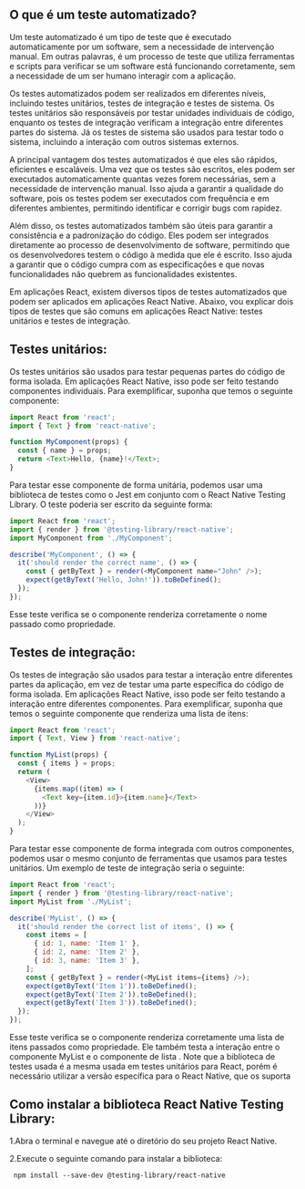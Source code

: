   ## O que é um teste automatizado?
  
  Um teste automatizado é um tipo de teste que é executado automaticamente por um software, sem a necessidade de intervenção manual. Em outras palavras, é um processo de teste que utiliza ferramentas e scripts para verificar se um software está funcionando corretamente, sem a necessidade de um ser humano interagir com a aplicação.

  Os testes automatizados podem ser realizados em diferentes níveis, incluindo testes unitários, testes de integração e testes de sistema. Os testes unitários são responsáveis por testar unidades individuais de código, enquanto os testes de integração verificam a integração entre diferentes partes do sistema. Já os testes de sistema são usados para testar todo o sistema, incluindo a interação com outros sistemas externos.

  A principal vantagem dos testes automatizados é que eles são rápidos, eficientes e escaláveis. Uma vez que os testes são escritos, eles podem ser executados automaticamente quantas vezes forem necessárias, sem a necessidade de intervenção manual. Isso ajuda a garantir a qualidade do software, pois os testes podem ser executados com frequência e em diferentes ambientes, permitindo identificar e corrigir bugs com rapidez.

  Além disso, os testes automatizados também são úteis para garantir a consistência e a padronização do código. Eles podem ser integrados diretamente ao processo de desenvolvimento de software, permitindo que os desenvolvedores testem o código à medida que ele é escrito. Isso ajuda a garantir que o código cumpra com as especificações e que novas funcionalidades não quebrem as funcionalidades existentes.
  
  Em aplicações React, existem diversos tipos de testes automatizados que podem ser aplicados em aplicações React Native. Abaixo, vou explicar dois tipos de testes que são comuns em aplicações React Native: testes unitários e testes de integração.

  ## Testes unitários:

  Os testes unitários são usados para testar pequenas partes do código de forma isolada. Em aplicações React Native, isso pode ser feito testando componentes individuais. Para exemplificar, suponha que temos o seguinte componente:

```js
import React from 'react';
import { Text } from 'react-native';

function MyComponent(props) {
  const { name } = props;
  return <Text>Hello, {name}!</Text>;
}
```
  Para testar esse componente de forma unitária, podemos usar uma biblioteca de testes como o Jest em conjunto com o React Native Testing Library. O teste poderia ser escrito da seguinte forma:
  
```js
import React from 'react';
import { render } from '@testing-library/react-native';
import MyComponent from './MyComponent';

describe('MyComponent', () => {
  it('should render the correct name', () => {
    const { getByText } = render(<MyComponent name="John" />);
    expect(getByText('Hello, John!')).toBeDefined();
  });
});
```

  Esse teste verifica se o componente renderiza corretamente o nome passado como propriedade.

  ## Testes de integração:

  Os testes de integração são usados para testar a interação entre diferentes partes da aplicação, em vez de testar uma parte específica do código de forma isolada. Em aplicações React Native, isso pode ser feito testando a interação entre diferentes componentes. Para exemplificar, suponha que temos o seguinte componente que renderiza uma lista de itens:
  
```js
import React from 'react';
import { Text, View } from 'react-native';

function MyList(props) {
  const { items } = props;
  return (
    <View>
      {items.map((item) => (
        <Text key={item.id}>{item.name}</Text>
      ))}
    </View>
  );
}
```

  Para testar esse componente de forma integrada com outros componentes, podemos usar o mesmo conjunto de ferramentas que usamos para testes unitários. Um exemplo de teste de integração seria o seguinte:
  
```js
import React from 'react';
import { render } from '@testing-library/react-native';
import MyList from './MyList';

describe('MyList', () => {
  it('should render the correct list of items', () => {
    const items = [
      { id: 1, name: 'Item 1' },
      { id: 2, name: 'Item 2' },
      { id: 3, name: 'Item 3' },
    ];
    const { getByText } = render(<MyList items={items} />);
    expect(getByText('Item 1')).toBeDefined();
    expect(getByText('Item 2')).toBeDefined();
    expect(getByText('Item 3')).toBeDefined();
  });
});
```
  Esse teste verifica se o componente renderiza corretamente uma lista de itens passados como propriedade. Ele também testa a interação entre o componente MyList e o componente de lista <View>. Note que a biblioteca de testes usada é a mesma usada em testes unitários para React, porém é necessário utilizar a versão específica para o React Native, que os suporta
 
 ## Como instalar a biblioteca React Native Testing Library:
 
 1.Abra o terminal e navegue até o diretório do seu projeto React Native.

 2.Execute o seguinte comando para instalar a biblioteca:

```j-
 npm install --save-dev @testing-library/react-native
```
```j-
```
